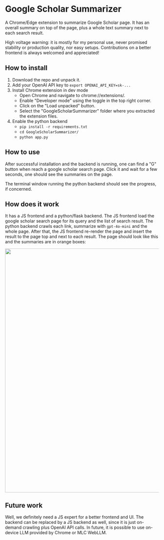 # Google Scholar Summarizer
A Chrome/Edge extension to summarize Google Scholar page. It has an overall summary on top of the page, plus a whole text summary next to each search result.

High voltage warning: it is mostly for my personal use, never promised stability or production quality, nor easy setups. Contributions on a better frontend is always welcomed and appreciated!

## How to install

1. Download the repo and unpack it.
2. Add your OpenAI API key to `export OPENAI_API_KEY=sk-...`
3. Install Chrome extension in dev mode
    - Open Chrome and navigate to chrome://extensions/.
    - Enable "Developer mode" using the toggle in the top right corner.
    - Click on the "Load unpacked" button.
    - Select the "GoogleScholarSummarizer" folder where you extracted the extension files.
4. Enable the python backend
    - `pip install -r requirements.txt`
    - `cd GoogleScholarSummarizer/`
    - `python app.py`

## How to use

After successful installation and the backend is running, one can find a "G" button when reach a google scholar search page. Click it and wait for a few seconds, one should see the summaries on the page.

The terminal window running the python backend should see the progress, if concerned.

## How does it work

It has a JS frontend and a python/flask backend. The JS frontend load the google scholar search page for its query and the list of search result. The python backend crawls each link, summarize with `gpt-4o-mini` and the whole page. After that, the JS frontend re-render the page and insert the result to the page top and next to each result. The page should look like this and the summaries are in orange boxes:

<image src="screenshots/scholar-extension.jpg" width="800">

## Future work

Well, we definitely need a JS expert for a better frontend and UI. The backend can be replaced by a JS backend as well, since it is just on-demand crawling plus OpenAI API calls. In future, it is possible to use on-device LLM provided by Chrome or MLC WebLLM.

